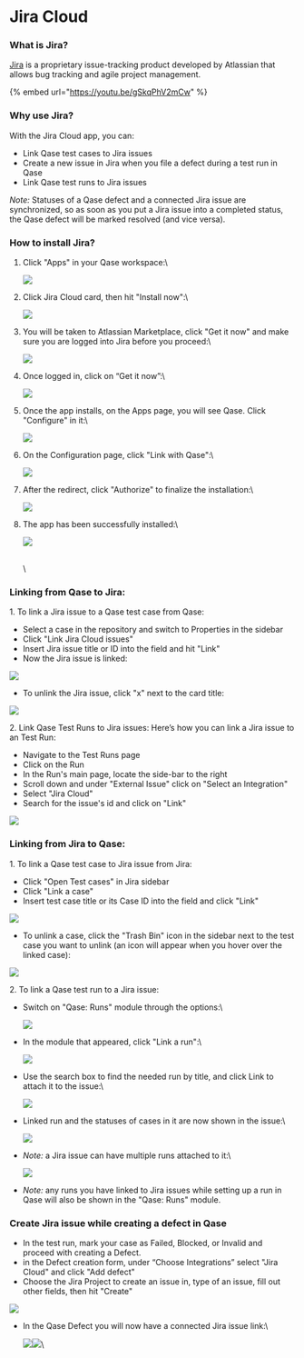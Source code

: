 # Jira Cloud

### What is Jira?

[Jira](https://www.atlassian.com/software/jira) is a proprietary issue-tracking product developed by Atlassian that allows bug tracking and agile project management.

{% embed url="https://youtu.be/gSkqPhV2mCw" %}

### Why use Jira?

With the Jira Cloud app, you can:

* Link Qase test cases to Jira issues
* Create a new issue in Jira when you file a defect during a test run in Qase
* Link Qase test runs to Jira issues

_Note:_ Statuses of a Qase defect and a connected Jira issue are synchronized, so as soon as you put a Jira issue into a completed status, the Qase defect will be marked resolved (and vice versa).

### How to install Jira? <a href="#h_1db3e2c876" id="h_1db3e2c876"></a>

1.  Click "Apps" in your Qase workspace:\


    [![](https://qase.intercom-attachments-7.com/i/o/597257611/5e1fc5d3eea4646ab4f1e1e3/cG6FW8DyoVkYN0yk-3cfnjXvgDMD59S2OfEI9e8wh3zDa7n-r5a0Q5HD0PgtWYO5dzdAxIzsNP84g\_56DPd\_hR3vRgkNyzN\_sfRmapHJeQUxiLroVtpewwsBYD27o0zqL4\_2Y8j8NaqgMr4\_ajhFmzV6-kLcq5t-o4sbj0IL1iMzIkaDVppztLRC)](https://qase.intercom-attachments-7.com/i/o/597257611/5e1fc5d3eea4646ab4f1e1e3/cG6FW8DyoVkYN0yk-3cfnjXvgDMD59S2OfEI9e8wh3zDa7n-r5a0Q5HD0PgtWYO5dzdAxIzsNP84g\_56DPd\_hR3vRgkNyzN\_sfRmapHJeQUxiLroVtpewwsBYD27o0zqL4\_2Y8j8NaqgMr4\_ajhFmzV6-kLcq5t-o4sbj0IL1iMzIkaDVppztLRC)
2.  Click Jira Cloud card, then hit "Install now":\


    [![](https://qase.intercom-attachments-7.com/i/o/597257628/f60288c046504bf866869317/MQmOxnh\_40xLjbBAAt7LY9ywZu0FkgwtiVHYiibcaxy3zoa1TEkIndgquQ6UO7o8K6co6X1JZDI70ymFzhwpmiqZCqHQIXI5wuSk\_1u6Pi3h-zWvRE27\_y2N1rUkvgJZKlNueNProx1jDz2Io6gRDbg9-FUg\_NasBtf0V3HrWL0AEU2vvLBjNKUY)](https://qase.intercom-attachments-7.com/i/o/597257628/f60288c046504bf866869317/MQmOxnh\_40xLjbBAAt7LY9ywZu0FkgwtiVHYiibcaxy3zoa1TEkIndgquQ6UO7o8K6co6X1JZDI70ymFzhwpmiqZCqHQIXI5wuSk\_1u6Pi3h-zWvRE27\_y2N1rUkvgJZKlNueNProx1jDz2Io6gRDbg9-FUg\_NasBtf0V3HrWL0AEU2vvLBjNKUY)
3.  You will be taken to Atlassian Marketplace, click "Get it now" and make sure you are logged into Jira before you proceed:\


    [![](https://qase.intercom-attachments-7.com/i/o/597257633/f1ab27e9e2a2106863ec3ce1/XeMX0cyTTV-kAJZ6HiO-g7WW27gHrxazPphgxRbySsLBklklsvrBjk75o7UZzUTmFLTwqLL9AXAuVSSRtvIEhee7z3edXLqlOaiByQAnM5VZrJvijY48\_h78bc5cIPr5IvVY1QPaCiBlTpoh1ERpqxO9ztvImSco8IJxdhulYwHWSb8Sxh78zTZ1)](https://qase.intercom-attachments-7.com/i/o/597257633/f1ab27e9e2a2106863ec3ce1/XeMX0cyTTV-kAJZ6HiO-g7WW27gHrxazPphgxRbySsLBklklsvrBjk75o7UZzUTmFLTwqLL9AXAuVSSRtvIEhee7z3edXLqlOaiByQAnM5VZrJvijY48\_h78bc5cIPr5IvVY1QPaCiBlTpoh1ERpqxO9ztvImSco8IJxdhulYwHWSb8Sxh78zTZ1)
4.  Once logged in, click on “Get it now”:\


    [![](https://qase.intercom-attachments-7.com/i/o/597257642/8171dfb4ceb8ec01c52f7690/YnwdhYBL4bnplV3YWh03zh7hUcD41CKt1iB\_eAU-7mGhEnS4yIci12\_L7onKVLXsQwrjrCWP6XscwYwHVMTnR7nJ6KkKwcNdUZrNojoYNbIb2j372p1j2ykLqSi5S7fYnZOp0mDIrgbO\_HXDMzFqDJMSf8B1ymvb4OCsR3XO21AfVAlNDDQmKMSI)](https://qase.intercom-attachments-7.com/i/o/597257642/8171dfb4ceb8ec01c52f7690/YnwdhYBL4bnplV3YWh03zh7hUcD41CKt1iB\_eAU-7mGhEnS4yIci12\_L7onKVLXsQwrjrCWP6XscwYwHVMTnR7nJ6KkKwcNdUZrNojoYNbIb2j372p1j2ykLqSi5S7fYnZOp0mDIrgbO\_HXDMzFqDJMSf8B1ymvb4OCsR3XO21AfVAlNDDQmKMSI)
5.  Once the app installs, on the Apps page, you will see Qase. Click "Configure" in it:\


    [![](https://qase.intercom-attachments-7.com/i/o/597257657/b1d76743bef0808b6d43e295/BzRA3g3cIaFGX1vWQNhH1ow1xiu7\_bMUzhZMJ8J3xt34PRLWFqTr6IoMqx\_Oi2OdrD-cdrKRNuZuiZrDaSvX-8Fc8WtR6O8SdAgomiqSnmakXgGnKOp3JrwA0cNCXWFj7GV0yRduw0XiYDSD679WeRFJFkxglmStqje1qMTyWaI22-KS2418mzMa)](https://qase.intercom-attachments-7.com/i/o/597257657/b1d76743bef0808b6d43e295/BzRA3g3cIaFGX1vWQNhH1ow1xiu7\_bMUzhZMJ8J3xt34PRLWFqTr6IoMqx\_Oi2OdrD-cdrKRNuZuiZrDaSvX-8Fc8WtR6O8SdAgomiqSnmakXgGnKOp3JrwA0cNCXWFj7GV0yRduw0XiYDSD679WeRFJFkxglmStqje1qMTyWaI22-KS2418mzMa)
6.  On the Configuration page, click "Link with Qase":\


    [![](https://qase.intercom-attachments-7.com/i/o/597257670/8147b4b5c07e3c7515a5f553/35jEUC7gk4UYnW5gLAOAFL-\_X\_Z4EkRXvLvtBapBvraJUuJncwzwgOB0\_RPseW-vAPKOLD62XF5x2WoaySQnhPhU33jo35cC1I8iu0at8nYoz6NOzUy59\_P7NGqrzwyDd8aV5J383stTatxKSwDU22qQqovcTTJ1wJBQgFLMXveg3XLqJsQVqxNB)](https://qase.intercom-attachments-7.com/i/o/597257670/8147b4b5c07e3c7515a5f553/35jEUC7gk4UYnW5gLAOAFL-\_X\_Z4EkRXvLvtBapBvraJUuJncwzwgOB0\_RPseW-vAPKOLD62XF5x2WoaySQnhPhU33jo35cC1I8iu0at8nYoz6NOzUy59\_P7NGqrzwyDd8aV5J383stTatxKSwDU22qQqovcTTJ1wJBQgFLMXveg3XLqJsQVqxNB)
7.  After the redirect, click "Authorize" to finalize the installation:\


    [![](https://qase.intercom-attachments-7.com/i/o/597257681/82e0c7d26e67114e47313697/d3ircBhks8u\_0Ii9nAefrrRmF8qKKMeflAEAEIN3UhygHeVK70ktdxVovroa-KDyne1WCgKfi-zbWa2uF4an57SHRQN3dEQaABFwusFxunRH8Yyiz0K-CNT3weby9s3iJBXENZ-oqmWz1c\_0lppPTWndrl9TuQUld5jx35WqSAIpiJo5ltSaWm5O)](https://qase.intercom-attachments-7.com/i/o/597257681/82e0c7d26e67114e47313697/d3ircBhks8u\_0Ii9nAefrrRmF8qKKMeflAEAEIN3UhygHeVK70ktdxVovroa-KDyne1WCgKfi-zbWa2uF4an57SHRQN3dEQaABFwusFxunRH8Yyiz0K-CNT3weby9s3iJBXENZ-oqmWz1c\_0lppPTWndrl9TuQUld5jx35WqSAIpiJo5ltSaWm5O)
8.  The app has been successfully installed:\


    [![](https://qase.intercom-attachments-7.com/i/o/597257684/6fd6851efd949c1b6ea676cc/Cr-EUfBvuO2XOcFuLOAVoIqTrWK3zcPxUZyi6TsNvYdAalqpYMvpL-cXZQLUA3W3WyPrNUkgsA9-vV1fWJG1jHqF9XIa\_QsQxDinZYTopd0WQAZOwsBS4xoFJWL80feEBuuGCzWTzC5zhr7xgOhDsxBpQ-lG23LkDvOZXH9JL4ZCy2-ir6Rd-fg0)](https://qase.intercom-attachments-7.com/i/o/597257684/6fd6851efd949c1b6ea676cc/Cr-EUfBvuO2XOcFuLOAVoIqTrWK3zcPxUZyi6TsNvYdAalqpYMvpL-cXZQLUA3W3WyPrNUkgsA9-vV1fWJG1jHqF9XIa\_QsQxDinZYTopd0WQAZOwsBS4xoFJWL80feEBuuGCzWTzC5zhr7xgOhDsxBpQ-lG23LkDvOZXH9JL4ZCy2-ir6Rd-fg0)

    \
    \


### Linking from Qase to Jira: <a href="#h_5713766cc3" id="h_5713766cc3"></a>

1\. To link a Jira issue to a Qase test case from Qase:

* Select a case in the repository and switch to Properties in the sidebar
* Click "Link Jira Cloud issues"
* Insert Jira issue title or ID into the field and hit "Link"
* Now the Jira issue is linked:

[![](https://qase.intercom-attachments-7.com/i/o/597257744/5f9461576d625a3073fed723/qe\_wLZL98RiUJr7BSHZw5\_gc\_59ppQi2QwOh-HWnWfTiII9XJdiYxVKCtKeZ5wtq2J44FSMXW\_2Tve7uaigjENPLs2xzjRiFlUamsu52h3aveXDnlFqqzU-1eb1z39X2ryc-jwXH-h2MmaeG9ePGWIclbtYXtxhTEk20K7WIoMXsJwxRv8kFGJ4N)](https://qase.intercom-attachments-7.com/i/o/597257744/5f9461576d625a3073fed723/qe\_wLZL98RiUJr7BSHZw5\_gc\_59ppQi2QwOh-HWnWfTiII9XJdiYxVKCtKeZ5wtq2J44FSMXW\_2Tve7uaigjENPLs2xzjRiFlUamsu52h3aveXDnlFqqzU-1eb1z39X2ryc-jwXH-h2MmaeG9ePGWIclbtYXtxhTEk20K7WIoMXsJwxRv8kFGJ4N)

* To unlink the Jira issue, click "x" next to the card title:

[![](https://qase.intercom-attachments-7.com/i/o/597257758/33affc49f0805d94818b09cc/a26pNkYDFYQjY\_Icz\_w49zU63ZUxeD4uyoOJE8TCDvFLDaPCcDh5PNz6jfq5180knW-DwtjijBWBFufGAiJV1aXX4rTdR6spEbV6Kk1M4e6Si8LnybnYv7uyRx7wGbV3zAeAHtyjUWVsDp9xFDRfY6Yd\_fsakykAgCYpZKQQWVrLmRu7oGBYnT-q)](https://qase.intercom-attachments-7.com/i/o/597257758/33affc49f0805d94818b09cc/a26pNkYDFYQjY\_Icz\_w49zU63ZUxeD4uyoOJE8TCDvFLDaPCcDh5PNz6jfq5180knW-DwtjijBWBFufGAiJV1aXX4rTdR6spEbV6Kk1M4e6Si8LnybnYv7uyRx7wGbV3zAeAHtyjUWVsDp9xFDRfY6Yd\_fsakykAgCYpZKQQWVrLmRu7oGBYnT-q)

2\. Link Qase Test Runs to Jira issues: Here’s how you can link a Jira issue to an Test Run:

* Navigate to the Test Runs page
* Click on the Run
* In the Run's main page, locate the side-bar to the right
* Scroll down and under "External Issue" click on "Select an Integration"
* Select "Jira Cloud"
* Search for the issue's id and click on "Link"

[![](https://downloads.intercomcdn.com/i/o/648455816/06e97ea53abda8dcbc9bb22c/GIF+Recording+2023-01-09+at+11.23.45+AM.gif)](https://downloads.intercomcdn.com/i/o/648455816/06e97ea53abda8dcbc9bb22c/GIF+Recording+2023-01-09+at+11.23.45+AM.gif)

### Linking from Jira to Qase: <a href="#h_eb35d684b0" id="h_eb35d684b0"></a>

1\. To link a Qase test case to Jira issue from Jira:

* Click "Open Test cases" in Jira sidebar
* Click "Link a case"
* Insert test case title or its Case ID into the field and click "Link"

[![](https://qase.intercom-attachments-7.com/i/o/597258021/9feaa7d113d81ec9fa30640c/mVkWrufPgKeHPfBCE9AOz\_a-eH0xRnFLMERzwcEWsBOQFmUGBH8rutRNgBQo-54vgfghvWPJD2BaNXlbgl8AAFxKjHOsoEZ2\_aZgxed3reQ2L9DTSF7CsQIE5AAXD9SH86W-FgAK4TuOIa-5-y14P9d2qpj0jM-STlLPB49PLitAk6NhimBRxubz)](https://qase.intercom-attachments-7.com/i/o/597258021/9feaa7d113d81ec9fa30640c/mVkWrufPgKeHPfBCE9AOz\_a-eH0xRnFLMERzwcEWsBOQFmUGBH8rutRNgBQo-54vgfghvWPJD2BaNXlbgl8AAFxKjHOsoEZ2\_aZgxed3reQ2L9DTSF7CsQIE5AAXD9SH86W-FgAK4TuOIa-5-y14P9d2qpj0jM-STlLPB49PLitAk6NhimBRxubz)

* To unlink a case, click the "Trash Bin" icon in the sidebar next to the test case you want to unlink (an icon will appear when you hover over the linked case):

[![](https://qase.intercom-attachments-7.com/i/o/597258030/755ee2b501f62b5824c26ce6/mcHdDtT\_a3yAmrTnpyRc0Tkg7Wqqsh1ciFH9kQMqv4iutn-ypUxCorDafc9oJNYMuOQ5ucbLlAPHLwt4ixNHX3l2sY4jxhNNOXOCAWWmGJbDl67NzQI97NA7FZlxTsfct1obTs7SIvMhgohRedCSHULlib32hNDbS\_8J2ldh9Y22RgLfKdQ64h1B)](https://qase.intercom-attachments-7.com/i/o/597258030/755ee2b501f62b5824c26ce6/mcHdDtT\_a3yAmrTnpyRc0Tkg7Wqqsh1ciFH9kQMqv4iutn-ypUxCorDafc9oJNYMuOQ5ucbLlAPHLwt4ixNHX3l2sY4jxhNNOXOCAWWmGJbDl67NzQI97NA7FZlxTsfct1obTs7SIvMhgohRedCSHULlib32hNDbS\_8J2ldh9Y22RgLfKdQ64h1B)

2\. To link a Qase test run to a Jira issue:

*   Switch on "Qase: Runs" module through the options:\


    [![](https://downloads.intercomcdn.com/i/o/597254552/502413c599f921b3d21d8224/image.png)](https://downloads.intercomcdn.com/i/o/597254552/502413c599f921b3d21d8224/image.png)
*   In the module that appeared, click "Link a run":\


    [![](https://downloads.intercomcdn.com/i/o/597255084/00c6d3eb55222bb347165e22/image.png)](https://downloads.intercomcdn.com/i/o/597255084/00c6d3eb55222bb347165e22/image.png)
*   Use the search box to find the needed run by title, and click Link to attach it to the issue:\


    [![](https://downloads.intercomcdn.com/i/o/597255637/243654aa80d426308f3373ec/image.png)](https://downloads.intercomcdn.com/i/o/597255637/243654aa80d426308f3373ec/image.png)
*   Linked run and the statuses of cases in it are now shown in the issue:\


    [![](https://downloads.intercomcdn.com/i/o/597256162/042d75d36c8bba885ed01e22/image.png)](https://downloads.intercomcdn.com/i/o/597256162/042d75d36c8bba885ed01e22/image.png)
*   _Note:_ a Jira issue can have multiple runs attached to it:\


    [![](https://downloads.intercomcdn.com/i/o/597256561/6dc56592a1e85d41e6dfe77a/image.png)](https://downloads.intercomcdn.com/i/o/597256561/6dc56592a1e85d41e6dfe77a/image.png)
* _Note:_ any runs you have linked to Jira issues while setting up a run in Qase will also be shown in the "Qase: Runs" module.

### Create Jira issue while creating a defect in Qase <a href="#h_72a2e0d406" id="h_72a2e0d406"></a>

* In the test run, mark your case as Failed, Blocked, or Invalid and proceed with creating a Defect.
* in the Defect creation form, under “Choose Integrations” select "Jira Cloud" and click "Add defect"
* Choose the Jira Project to create an issue in, type of an issue, fill out other fields, then hit "Create"

[![](https://qase.intercom-attachments-7.com/i/o/597258128/e46098d833d4374e4991ddfa/J\_cWegCtDSGPC6zbHg28PYUPtNh9aXEBd4F4SuusalHMcj-FYiMezh5pEjJI40a1LYoXumaiM06uwJIrpLq2MrJxjZHZRwjYSDjHo3YJR4n2XCCemp84ti1qm5CN03ZLT7yXiPCnzqGXgiJ42C5x8XaC1J7m1dLGWCxwQdQ-\_MkjnwLo62ZfCSAM)](https://qase.intercom-attachments-7.com/i/o/597258128/e46098d833d4374e4991ddfa/J\_cWegCtDSGPC6zbHg28PYUPtNh9aXEBd4F4SuusalHMcj-FYiMezh5pEjJI40a1LYoXumaiM06uwJIrpLq2MrJxjZHZRwjYSDjHo3YJR4n2XCCemp84ti1qm5CN03ZLT7yXiPCnzqGXgiJ42C5x8XaC1J7m1dLGWCxwQdQ-\_MkjnwLo62ZfCSAM)

*   In the Qase Defect you will now have a connected Jira issue link:\


    [![](https://qase.intercom-attachments-7.com/i/o/597258141/13a885066240b99824020841/-y6DpimqxpTICAgDDvX\_A7AJkhDMlvZTJgGgzWkFcBXlpa8\_2ZXLUieujKiSNbZdFB37TaPi4oXxtAGIGEe2BJTR7L0vZj2jLxwwd4FOqkF8P8nW\_11IExy\_JHJn2RPcqzIIR775EYYRtqL-a\_K0nmof2aQACo3JooY2SnIcD9rot1DRR6QspDJF)](https://qase.intercom-attachments-7.com/i/o/597258141/13a885066240b99824020841/-y6DpimqxpTICAgDDvX\_A7AJkhDMlvZTJgGgzWkFcBXlpa8\_2ZXLUieujKiSNbZdFB37TaPi4oXxtAGIGEe2BJTR7L0vZj2jLxwwd4FOqkF8P8nW\_11IExy\_JHJn2RPcqzIIR775EYYRtqL-a\_K0nmof2aQACo3JooY2SnIcD9rot1DRR6QspDJF)[![](https://qase.intercom-attachments-7.com/i/o/597258146/4faca6fed3a048223fa26637/a\_nG3a7-0PyjlLW-8cr-N4QXYe6CSpDpIw6lHeQBDnE2BcJqKhc0Vz6Pc5tDx3rYgqWTK6e3S2EDmXE2zV5t\_cINqz86fcrA4-FMOl7kLJgtm\_E3MX8crB2ssnadFPxn5f-uubEXxZ58hii5fnVKYzDa-GVr4LKcBZXEeQBDupX8FvXZzdZKDEum)](https://qase.intercom-attachments-7.com/i/o/597258146/4faca6fed3a048223fa26637/a\_nG3a7-0PyjlLW-8cr-N4QXYe6CSpDpIw6lHeQBDnE2BcJqKhc0Vz6Pc5tDx3rYgqWTK6e3S2EDmXE2zV5t\_cINqz86fcrA4-FMOl7kLJgtm\_E3MX8crB2ssnadFPxn5f-uubEXxZ58hii5fnVKYzDa-GVr4LKcBZXEeQBDupX8FvXZzdZKDEum)\
